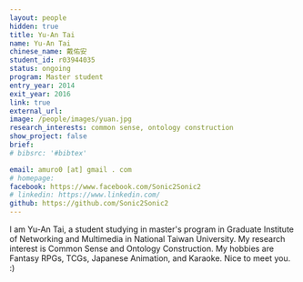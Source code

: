 ```yaml
---
layout: people
hidden: true
title: Yu-An Tai
name: Yu-An Tai
chinese_name: 戴佑安
student_id: r03944035
status: ongoing
program: Master student
entry_year: 2014
exit_year: 2016
link: true
external_url:
image: /people/images/yuan.jpg
research_interests: common sense, ontology construction
show_project: false
brief:
# bibsrc: '#bibtex'

email: amuro0 [at] gmail . com
# homepage: 
facebook: https://www.facebook.com/Sonic2Sonic2
# linkedin: https://www.linkedin.com/
github: https://github.com/Sonic2Sonic2
---
```


I am Yu-An Tai, a student studying in master's program in Graduate Institute of Networking and Multimedia in National Taiwan University. My research interest is Common Sense and Ontology Construction. My hobbies are Fantasy RPGs, TCGs, Japanese Animation, and Karaoke. Nice to meet you. :)